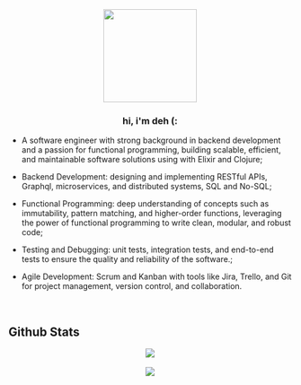 <div align="center">
<img src="https://gifdb.com/images/high/programmer-cat-typing-on-laptop-j6rz6vr5mlfzl83h.webp" align="center" height="166" width="166" />
</div>  
  

### <div align="center">hi, i'm deh (:</div>  
  

- A software engineer with strong background in backend development and a passion for functional programming, building scalable, efficient, and maintainable software solutions using with Elixir and Clojure;  
  

- Backend Development: designing and implementing RESTful APIs, Graphql, microservices, and distributed systems, SQL and No-SQL;  
  

- Functional Programming: deep understanding of concepts such as immutability, pattern matching, and higher-order functions, leveraging the power of functional programming to write clean, modular, and robust code;  
  

- Testing and Debugging: unit tests, integration tests, and end-to-end tests to ensure the quality and reliability of the software.;  
  

- Agile Development: Scrum and Kanban with tools like Jira, Trello, and Git for project management, version control, and collaboration.  
  

<br/>  


## Github Stats  
<div align="center"><img src="https://github-readme-stats.vercel.app/api?username=debora-be&show_icons=true&count_private=true&hide_border=true" align="center" /></div>  


<br/>  

<div align="center">
<img src="https://komarev.com/ghpvc/?username=debora-be&&style=flat-square" align="center" />
</div>  
  
